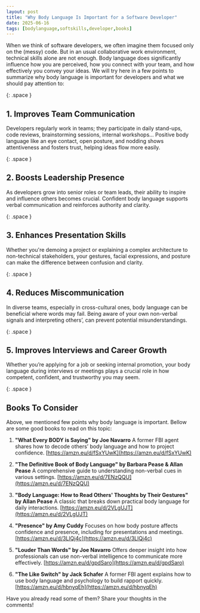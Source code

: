 ```yaml
---
layout: post
title: "Why Body Language Is Important for a Software Developer"
date: 2025-06-16
tags: [bodylanguage,softskills,developer,books]
---
```


When we think of software developers, we often imagine them focused only on the (messy) code. But in an usual collaborative work environment, technical skills alone are not enough. Body language does significantly influence how you are perceived, how you connect with your team, and how effectively you convey your ideas.
We will try here in a few points to summarize why body language is important for developers and what we should pay attention to:

{: .space }
## 1. Improves Team Communication

Developers regularly work in teams; they participate in daily stand-ups, code reviews, brainstorming sessions, internal workshops... Positive body language like an eye contact, open posture, and nodding shows attentiveness and fosters trust, helping ideas flow more easily.

{: .space }
## 2. Boosts Leadership Presence

As developers grow into senior roles or team leads, their ability to inspire and influence others becomes crucial. Confident body language supports verbal communication and reinforces authority and clarity.

{: .space }
## 3. Enhances Presentation Skills

Whether you're demoing a project or explaining a complex architecture to non-technical stakeholders, your gestures, facial expressions, and posture can make the difference between confusion and clarity.

{: .space }
## 4. Reduces Miscommunication

In diverse teams, especially in cross-cultural ones, body language can be beneficial where words may fail. Being aware of your own non-verbal signals and interpreting others’, can prevent potential misunderstandings.


{: .space }
## 5. Improves Interviews and Career Growth

Whether you’re applying for a job or seeking internal promotion, your body language during interviews or meetings plays a crucial role in how competent, confident, and trustworthy you may seem.

{: .space }
## Books To Consider

Above, we mentioned few points why body language is important. Bellow are some good books to read on this topic:
 1. **"What Every BODY is Saying" by Joe Navarro**
   A former FBI agent shares how to decode others’ body language and how to project confidence. [https://amzn.eu/d/fSxYUwK](https://amzn.eu/d/fSxYUwK)

2. **"The Definitive Book of Body Language" by Barbara Pease & Allan Pease**
   A comprehensive guide to understanding non-verbal cues in various settings. [https://amzn.eu/d/7ENzQQU](https://amzn.eu/d/7ENzQQU)


3. **"Body Language: How to Read Others' Thoughts by Their Gestures" by Allan Pease**
   A classic that breaks down practical body language for daily interactions. [https://amzn.eu/d/2VLgUJT](https://amzn.eu/d/2VLgUJT)

4. **"Presence" by Amy Cuddy**
   Focuses on how body posture affects confidence and presence, including for presentations and meetings. [https://amzn.eu/d/3LlQj4c](https://amzn.eu/d/3LlQj4c)

5. **"Louder Than Words" by Joe Navarro**
   Offers deeper insight into how professionals can use non-verbal intelligence to communicate more effectively. [https://amzn.eu/d/gpdSaro](https://amzn.eu/d/gpdSaro)

6. **"The Like Switch" by Jack Schafer**
   A former FBI agent explains how to use body language and psychology to build rapport quickly. [https://amzn.eu/d/hbnyqEh](https://amzn.eu/d/hbnyqEh)

Have you already read some of them? Share your thoughts in the comments!

